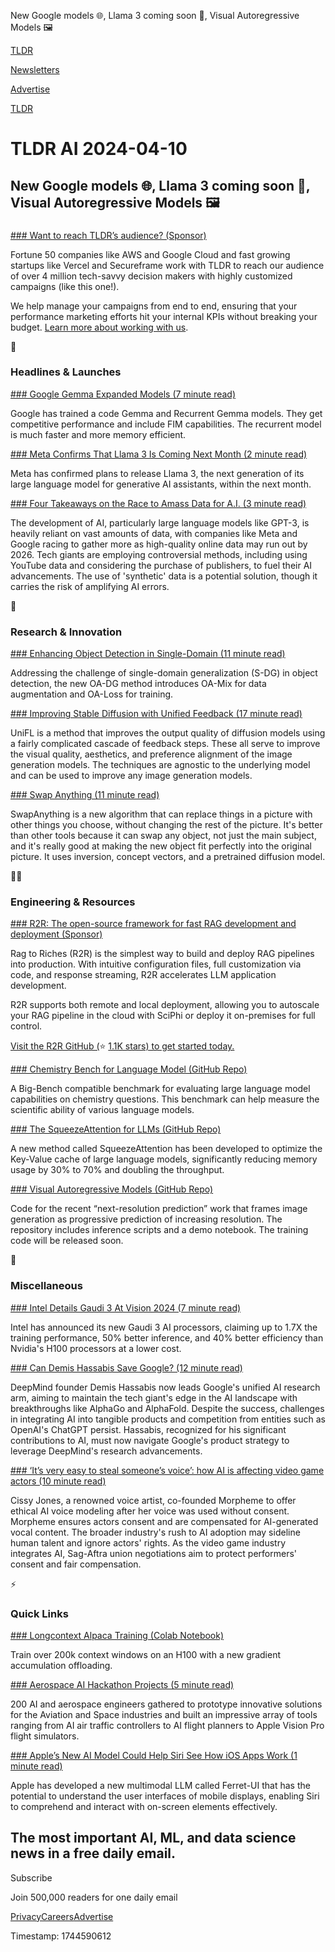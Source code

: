 New Google models 🌐, Llama 3 coming soon 👀, Visual Autoregressive Models 🖼️

[TLDR](/)

[Newsletters](/newsletters)

[Advertise](https://advertise.tldr.tech/)

[TLDR](/)

# TLDR AI 2024-04-10

## New Google models 🌐, Llama 3 coming soon 👀, Visual Autoregressive Models 🖼️

### 

[### Want to reach TLDR’s audience? (Sponsor)](https://advertise.tldr.tech/?utm_source=tldrai&amp;utm_medium=newsletter&amp;utm_campaign=primary04102024)

Fortune 50 companies like AWS and Google Cloud and fast growing startups like Vercel and Secureframe work with TLDR to reach our audience of over 4 million tech-savvy decision makers with highly customized campaigns (like this one!).

We help manage your campaigns from end to end, ensuring that your performance marketing efforts hit your internal KPIs without breaking your budget. [Learn more about working with us](https://advertise.tldr.tech/?utm_source=tldrai&utm_medium=newsletter&utm_campaign=primary04102024).

🚀

### Headlines & Launches

[### Google Gemma Expanded Models (7 minute read)](https://developers.googleblog.com/2024/04/gemma-family-expands.html?m=1&amp;utm_source=tldrai)

Google has trained a code Gemma and Recurrent Gemma models. They get competitive performance and include FIM capabilities. The recurrent model is much faster and more memory efficient.

[### Meta Confirms That Llama 3 Is Coming Next Month (2 minute read)](https://techcrunch.com/2024/04/09/meta-confirms-that-its-llama-3-open-source-llm-is-coming-in-the-next-month/?utm_source=tldrai)

Meta has confirmed plans to release Llama 3, the next generation of its large language model for generative AI assistants, within the next month.

[### Four Takeaways on the Race to Amass Data for A.I. (3 minute read)](https://www.nytimes.com/2024/04/06/technology/ai-data-tech-takeaways.html?utm_source=tldrai)

The development of AI, particularly large language models like GPT-3, is heavily reliant on vast amounts of data, with companies like Meta and Google racing to gather more as high-quality online data may run out by 2026. Tech giants are employing controversial methods, including using YouTube data and considering the purchase of publishers, to fuel their AI advancements. The use of 'synthetic' data is a potential solution, though it carries the risk of amplifying AI errors.

🧠

### Research & Innovation

[### Enhancing Object Detection in Single-Domain (11 minute read)](https://arxiv.org/abs/2312.12133v1?utm_source=tldrai)

Addressing the challenge of single-domain generalization (S-DG) in object detection, the new OA-DG method introduces OA-Mix for data augmentation and OA-Loss for training.

[### Improving Stable Diffusion with Unified Feedback (17 minute read)](https://uni-fl.github.io/?utm_source=tldrai)

UniFL is a method that improves the output quality of diffusion models using a fairly complicated cascade of feedback steps. These all serve to improve the visual quality, aesthetics, and preference alignment of the image generation models. The techniques are agnostic to the underlying model and can be used to improve any image generation models.

[### Swap Anything (11 minute read)](https://swap-anything.github.io/?utm_source=tldrai)

SwapAnything is a new algorithm that can replace things in a picture with other things you choose, without changing the rest of the picture. It's better than other tools because it can swap any object, not just the main subject, and it's really good at making the new object fit perfectly into the original picture. It uses inversion, concept vectors, and a pretrained diffusion model.

👨‍💻

### Engineering & Resources

[### R2R: The open-source framework for fast RAG development and deployment (Sponsor)](https://github.com/SciPhi-AI/R2R?utm_source=tldrai)

Rag to Riches (R2R) is the simplest way to build and deploy RAG pipelines into production. With intuitive configuration files, full customization via code, and response streaming, R2R accelerates LLM application development.

R2R supports both remote and local deployment, allowing you to autoscale your RAG pipeline in the cloud with SciPhi or deploy it on-premises for full control.

[Visit the R2R GitHub (](https://github.com/SciPhi-AI/R2R)⭐ [1.1K stars) to get started today.](https://github.com/SciPhi-AI/R2R)

[### Chemistry Bench for Language Model (GitHub Repo)](https://github.com/lamalab-org/chem-bench?utm_source=tldrai)

A Big-Bench compatible benchmark for evaluating large language model capabilities on chemistry questions. This benchmark can help measure the scientific ability of various language models.

[### The SqueezeAttention for LLMs (GitHub Repo)](https://github.com/hetailang/squeezeattention?utm_source=tldrai)

A new method called SqueezeAttention has been developed to optimize the Key-Value cache of large language models, significantly reducing memory usage by 30% to 70% and doubling the throughput.

[### Visual Autoregressive Models (GitHub Repo)](https://github.com/FoundationVision/VAR?utm_source=tldrai)

Code for the recent “next-resolution prediction” work that frames image generation as progressive prediction of increasing resolution. The repository includes inference scripts and a demo notebook. The training code will be released soon.

🎁

### Miscellaneous

[### Intel Details Gaudi 3 At Vision 2024 (7 minute read)](https://www.tomshardware.com/pc-components/cpus/intel-details-guadi-3-at-vision-2024-new-ai-accelerator-sampling-to-partners-now-volume-production-in-q3?utm_source=tldrai)

Intel has announced its new Gaudi 3 AI processors, claiming up to 1.7X the training performance, 50% better inference, and 40% better efficiency than Nvidia's H100 processors at a lower cost.

[### Can Demis Hassabis Save Google? (12 minute read)](https://www.bigtechnology.com/p/can-demis-hassabis-save-google?utm_source=tldrai)

DeepMind founder Demis Hassabis now leads Google's unified AI research arm, aiming to maintain the tech giant's edge in the AI landscape with breakthroughs like AlphaGo and AlphaFold. Despite the success, challenges in integrating AI into tangible products and competition from entities such as OpenAI's ChatGPT persist. Hassabis, recognized for his significant contributions to AI, must now navigate Google's product strategy to leverage DeepMind's research advancements.

[### ‘It’s very easy to steal someone’s voice’: how AI is affecting video game actors (10 minute read)](https://www.theguardian.com/technology/2024/mar/29/how-ai-is-affecting-video-game-actors?utm_source=tldrai)

Cissy Jones, a renowned voice artist, co-founded Morpheme to offer ethical AI voice modeling after her voice was used without consent. Morpheme ensures actors consent and are compensated for AI-generated vocal content. The broader industry's rush to AI adoption may sideline human talent and ignore actors' rights. As the video game industry integrates AI, Sag-Aftra union negotiations aim to protect performers' consent and fair compensation.

⚡️

### Quick Links

[### Longcontext Alpaca Training (Colab Notebook)](https://colab.research.google.com/drive/1JcWphd5oRxoRzY12s69NCsPEmoWWSCoN?utm_source=tldrai)

Train over 200k context windows on an H100 with a new gradient accumulation offloading.

[### Aerospace AI Hackathon Projects (5 minute read)](http://gonavi.ai/hackathon-apr06.html?utm_source=tldrai)

200 AI and aerospace engineers gathered to prototype innovative solutions for the Aviation and Space industries and built an impressive array of tools ranging from AI air traffic controllers to AI flight planners to Apple Vision Pro flight simulators.

[### Apple’s New AI Model Could Help Siri See How iOS Apps Work (1 minute read)](https://appleinsider.com/articles/24/04/09/apples-new-ai-model-could-help-siri-see-how-ios-apps-work?utm_source=tldrai)

Apple has developed a new multimodal LLM called Ferret-UI that has the potential to understand the user interfaces of mobile displays, enabling Siri to comprehend and interact with on-screen elements effectively.

## The most important AI, ML, and data science news in a free daily email.

Subscribe

Join 500,000 readers for one daily email

[Privacy](/privacy)[Careers](https://jobs.ashbyhq.com/tldr.tech)[Advertise](/ai/advertise)

Timestamp: 1744590612